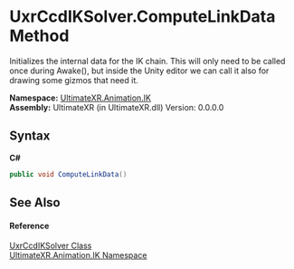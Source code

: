 # UxrCcdIKSolver.ComputeLinkData Method 
 

Initializes the internal data for the IK chain. This will only need to be called once during Awake(), but inside the Unity editor we can call it also for drawing some gizmos that need it.

**Namespace:**&nbsp;<a href="N_UltimateXR_Animation_IK">UltimateXR.Animation.IK</a><br />**Assembly:**&nbsp;UltimateXR (in UltimateXR.dll) Version: 0.0.0.0

## Syntax

**C#**<br />
``` C#
public void ComputeLinkData()
```


## See Also


#### Reference
<a href="T_UltimateXR_Animation_IK_UxrCcdIKSolver">UxrCcdIKSolver Class</a><br /><a href="N_UltimateXR_Animation_IK">UltimateXR.Animation.IK Namespace</a><br />